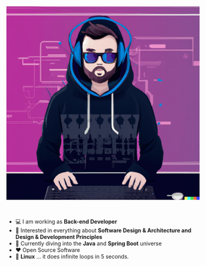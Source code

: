 <img src="https://github.com/dansenpir/dansenpir/blob/main/assets/dev.png" alt="Introduction Banner.." style="text-align: center; margin-bottom: 30px;" />

-   :computer: I am working as **Back-end Developer**
-   :monocle_face: Interested in everything about **Software Design & Architecture and Design & Development Principles**
-   :seedling: Currently diving into the **Java** and **Spring Boot** universe
-   :heart: Open Source Software
-   :penguin: **Linux** ... it does infinite loops in 5 seconds.
